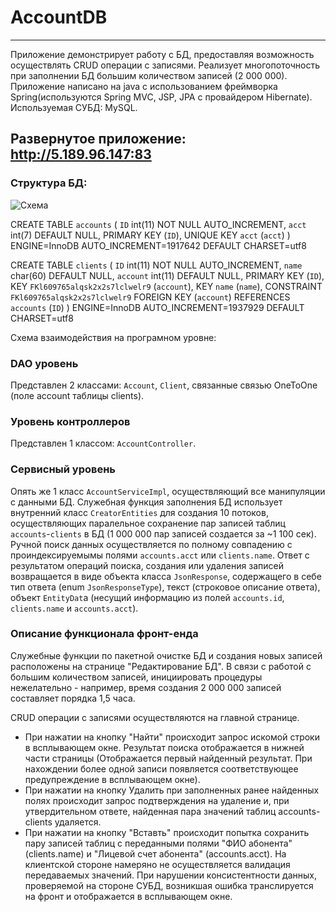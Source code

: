 # AccountDB
---

Приложение демонстрирует работу с БД, предоставляя возможность осуществлять CRUD операции с записями. Реализует многопоточность при заполнении БД большим количеством записей (2 000 000).
Приложение написано на java с использованием фреймворка Spring(используются Spring MVC, JSP, JPA с провайдером Hibernate). Используемая СУБД: MySQL.

**Развернутое приложение:** <http://5.189.96.147:83>
---

### Структура БД:
![Схема](http://5.189.96.147/schema_account_db.png)

CREATE TABLE `accounts` (
  `ID` int(11) NOT NULL AUTO_INCREMENT,
  `acct` int(7) DEFAULT NULL,
  PRIMARY KEY (`ID`),
  UNIQUE KEY `acct` (`acct`)
) ENGINE=InnoDB AUTO_INCREMENT=1917642 DEFAULT CHARSET=utf8

CREATE TABLE `clients` (
  `ID` int(11) NOT NULL AUTO_INCREMENT,
  `name` char(60) DEFAULT NULL,
  `account` int(11) DEFAULT NULL,
  PRIMARY KEY (`ID`),
  KEY `FKl609765alqsk2x2s7lclwelr9` (`account`),
  KEY `name` (`name`),
  CONSTRAINT `FKl609765alqsk2x2s7lclwelr9` FOREIGN KEY (`account`) REFERENCES `accounts` (`ID`)
) ENGINE=InnoDB AUTO_INCREMENT=1937929 DEFAULT CHARSET=utf8

Схема взаимодействия на програмном уровне:
### DAO уровень
Представлен 2 классами: `Account`, `Client`, связанные связью OneToOne (поле account таблицы clients).

### Уровень контроллеров
Представлен 1 классом: `AccountController`.

### Сервисный уровень
Опять же 1 класс `AccountServiceImpl`, осуществляющий все манипуляции с данными БД. Служебная функция заполнения БД использует внутренний класс `CreatorEntities` для создания 10 потоков, осуществляющих паралельное сохранение пар записей таблиц `accounts`-`clients` в БД (1 000 000 пар записей создается за ~1 100 сек). Ручной поиск данных осуществляется по полному совпадению с проиндексируемымы полями `accounts.acct` или `clients.name`. Ответ с результатом операций поиска, создания или удаления записей возвращается в виде объекта класса `JsonResponse`, содержащего в себе тип ответа (enum `JsonResponseType`), текст (строковое описание ответа), объект `EntityDat`a (несущий информацию из полей `accounts.id`, `clients.name` и `accounts.acct`).

### Описание функционала фронт-енда

Служебные функции по пакетной очистке БД и создания новых записей расположены на странице "Редактирование БД". В связи с работой с большим количеством записей, инициировать процедуры нежелательно - например, время создания 2 000 000 записей составляет порядка 1,5 часа.

CRUD операции с записями осуществляются на главной странице. 
* При нажатии на кнопку "Найти" происходит запрос искомой строки в всплывающем окне. Результат поиска отображается в нижней части страницы (Отображается первый найденный результат. При нахождении более одной записи появляется соответствующее предупреждение в всплывающем окне). 
* При нажатии на кнопку Удалить при заполненных ранее найденных полях происходит запрос подтверждения на удаление и, при утвердительном ответе, найденная пара значений таблиц accounts-clients удаляется. 
* При нажатии на кнопку "Вставть" происходит попытка сохранить пару записей таблиц с переданными полями "ФИО абонента" (clients.name) и "Лицевой счет абонента" (accounts.acct). На клиентской стороне намеряно не осуществляется валидация передаваемых значений. При нарушении консистентности данных, проверяемой на стороне СУБД, возникшая ошибка транслируется на фронт  и отображается в всплывающем окне.

